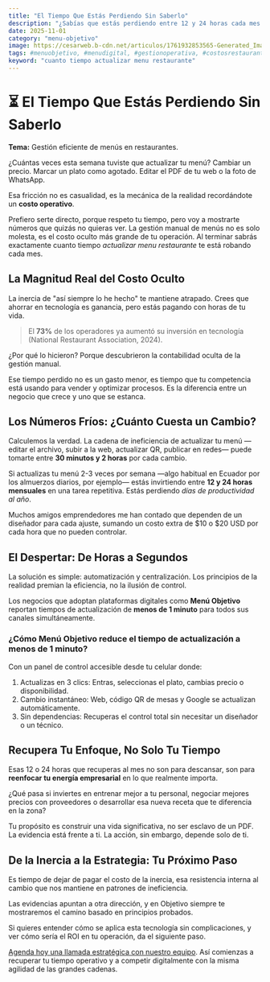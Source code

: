 ```yaml
---
title: "El Tiempo Que Estás Perdiendo Sin Saberlo"
description: "¿Sabías que estás perdiendo entre 12 y 24 horas cada mes solo actualizando tu menú? La gestión manual no es económica, es el costo oculto más grande de tu restaurante. Descubre por qué el 73% de operadores ya invirtió en tecnología para resolver este problema en menos de un minuto. Te muestro los números fríos que necesitas para dar el salto"
date: 2025-11-01
category: "menu-objetivo"
image: https://cesarweb.b-cdn.net/articulos/1761932853565-Generated_Image_October_31__2025_-_12_24PM__5_.webp
tags: #menuobjetivo, #menudigital, #gestionoperativa, #costosrestaurante, #cuantotiempoactualizarmenu
keyword: "cuanto tiempo actualizar menu restaurante"
---
```


<h1>⏳ El Tiempo Que Estás Perdiendo Sin Saberlo</h1>
<p><strong>Tema:</strong> Gestión eficiente de menús en restaurantes.</p>
<p>¿Cuántas veces esta semana tuviste que actualizar tu menú? Cambiar un precio. Marcar un plato como agotado. Editar el PDF de tu web o la foto de WhatsApp.</p>
<p>Esa fricción no es casualidad, es la mecánica de la realidad recordándote un <strong>costo operativo</strong>.</p>
<p>Prefiero serte directo, porque respeto tu tiempo, pero voy a mostrarte números que quizás no quieras ver. La gestión manual de menús no es solo molesta, es el costo oculto más grande de tu operación. Al terminar sabrás exactamente cuanto tiempo <em>actualizar menu restaurante</em> te está robando cada mes.</p>
<h2>La Magnitud Real del Costo Oculto</h2>
<p>La inercia de &quot;así siempre lo he hecho&quot; te mantiene atrapado. Crees que ahorrar en tecnología es ganancia, pero estás pagando con horas de tu vida.</p>
<blockquote>
<p>El <strong>73%</strong> de los operadores ya aumentó su inversión en tecnología (National Restaurant Association, 2024).</p>
</blockquote>
<p>¿Por qué lo hicieron? Porque descubrieron la contabilidad oculta de la gestión manual.</p>
<p>Ese tiempo perdido no es un gasto menor, es tiempo que tu competencia está usando para vender y optimizar procesos. Es la diferencia entre un negocio que crece y uno que se estanca.</p>
<h2>Los Números Fríos: ¿Cuánto Cuesta un Cambio?</h2>
<p>Calculemos la verdad. La cadena de ineficiencia de actualizar tu menú —editar el archivo, subir a la web, actualizar QR, publicar en redes— puede tomarte entre <strong>30 minutos y 2 horas</strong> por cada cambio.</p>
<p>Si actualizas tu menú 2-3 veces por semana —algo habitual en Ecuador por los almuerzos diarios, por ejemplo— estás invirtiendo entre <strong>12 y 24 horas mensuales</strong> en una tarea repetitiva. Estás perdiendo <em>días de productividad al año</em>.</p>
<p>Muchos amigos emprendedores me han contado que dependen de un diseñador para cada ajuste, sumando un costo extra de $10 o $20 USD por cada hora que no pueden controlar.</p>
<h2>El Despertar: De Horas a Segundos</h2>
<p>La solución es simple: automatización y centralización. Los principios de la realidad premian la eficiencia, no la ilusión de control.</p>
<p>Los negocios que adoptan plataformas digitales como <strong>Menú Objetivo</strong> reportan tiempos de actualización de <strong>menos de 1 minuto</strong> para todos sus canales simultáneamente.</p>
<h3>¿Cómo Menú Objetivo reduce el tiempo de actualización a menos de 1 minuto?</h3>
<p>Con un panel de control accesible desde tu celular donde:</p>
<ol>
<li>Actualizas en 3 clics: Entras, seleccionas el plato, cambias precio o disponibilidad.</li>
<li>Cambio instantáneo: Web, código QR de mesas y Google se actualizan automáticamente.</li>
<li>Sin dependencias: Recuperas el control total sin necesitar un diseñador o un técnico.</li>
</ol>
<h2>Recupera Tu Enfoque, No Solo Tu Tiempo</h2>
<p>Esas 12 o 24 horas que recuperas al mes no son para descansar, son para <strong>reenfocar tu energía empresarial</strong> en lo que realmente importa.</p>
<p>¿Qué pasa si inviertes en entrenar mejor a tu personal, negociar mejores precios con proveedores o desarrollar esa nueva receta que te diferencia en la zona?</p>
<p>Tu propósito es construir una vida significativa, no ser esclavo de un PDF. La evidencia está frente a ti. La acción, sin embargo, depende solo de ti.</p>
<h2>De la Inercia a la Estrategia: Tu Próximo Paso</h2>
<p>Es tiempo de dejar de pagar el costo de la inercia, esa resistencia interna al cambio que nos mantiene en patrones de ineficiencia.</p>
<p>Las evidencias apuntan a otra dirección, y en Objetivo siempre te mostraremos el camino basado en principios probados.</p>
<p>Si quieres entender cómo se aplica esta tecnología sin complicaciones, y ver cómo sería el ROI en tu operación, da el siguiente paso.</p>
<p><a href="https://www.enlace-ejemplo.com">Agenda hoy una llamada estratégica con nuestro equipo</a>. Así comienzas a recuperar tu tiempo operativo y a competir digitalmente con la misma agilidad de las grandes cadenas.</p>
